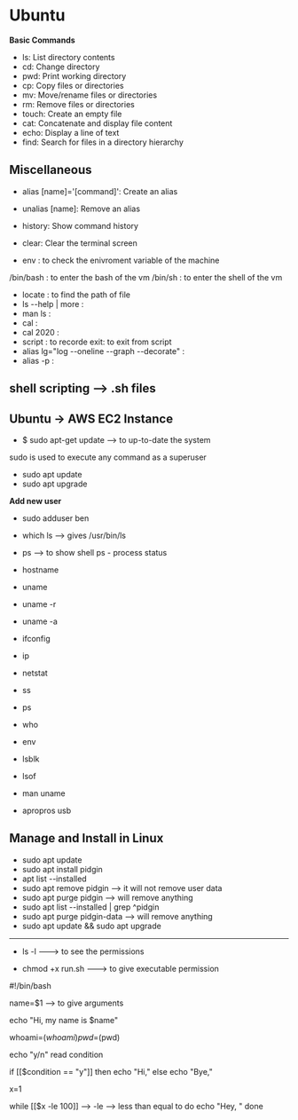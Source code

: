 # Ubuntu


**Basic Commands**
- ls: List directory contents
- cd: Change directory
- pwd: Print working directory
- cp: Copy files or directories
- mv: Move/rename files or directories
- rm: Remove files or directories
- touch: Create an empty file
- cat: Concatenate and display file content
- echo: Display a line of text
- find: Search for files in a directory hierarchy

## Miscellaneous

- alias [name]='[command]': Create an alias
- unalias [name]: Remove an alias
- history: Show command history
- clear: Clear the terminal screen

- env : to check the enivroment variable of the machine


/bin/bash : to enter the bash of the vm 
/bin/sh : to enter the shell of the vm


- locate : to find the path of file 
- ls --help | more : 
- man ls : 
- cal :
- cal 2020 :
- script : to recorde exit: to exit from script
- alias lg="log --oneline --graph --decorate" :
- alias -p : 






shell scripting --> .sh files
-------------------------------------------------------------------------------------------------------------------------------

Ubuntu -> AWS EC2 Instance
--------------------------

- $ sudo apt-get update  --> to up-to-date the system



sudo is used to execute any command as a superuser

- sudo apt update
- sudo apt upgrade

**Add new user**
- sudo adduser ben


- which ls --> gives /usr/bin/ls

- ps --> to show shell ps - process status

- hostname 
- uname
- uname -r
- uname -a

- ifconfig
- ip
- netstat
- ss
- ps
- who
- env
- lsblk
- lsof
- man uname
- apropros usb

## Manage and Install in Linux

- sudo apt update
- sudo apt install pidgin
- apt list --installed
- sudo apt remove pidgin  --> it will not remove user data
- sudo apt purge pidgin  --> will remove anything
- sudo apt list --installed | grep ^pidgin
- sudo apt purge pidgin-data  --> will remove anything
- sudo apt update && sudo apt upgrade




--------------------------------------------------------------------
- ls -l ---> to see the permissions

- chmod +x run.sh ---> to give executable permission



#!/bin/bash

name=$1 --> to give arguments 

echo "Hi, my name is $name"


whoami=$(whoami)
pwd=$(pwd)


echo "y/n"
read condition

if [[$condition == "y"]] then
        echo "Hi,"
else
        echo "Bye,"


x=1

while [[$x -le 100]]   --> -le --> less than equal to
do 
    echo "Hey, "
done










